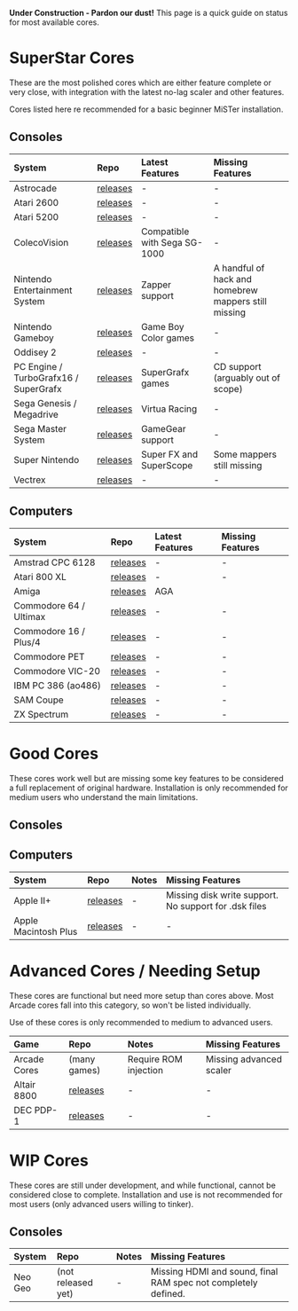 **Under Construction - Pardon our dust!**
This page is a quick guide on status for most available cores. 



# SuperStar Cores #

These are the most polished cores which are either feature complete or very close,
with integration with the latest no-lag scaler and other features.

Cores listed here re recommended for a basic beginner MiSTer installation. 

## Consoles ##

| **System** | **Repo** | **Latest Features** | **Missing Features** |
|:-----------|:---------|:---------------|:-----------------|
| Astrocade | [releases]() | - | - |
| Atari 2600 | [releases]() | - | - |
| Atari 5200| [releases]() | - | - |
| ColecoVision | [releases]() | Compatible with Sega SG-1000 | - |
| Nintendo Entertainment System | [releases](https://github.com/MiSTer-devel/NES_MiSTer/tree/master/releases) | Zapper support | A handful of hack and homebrew mappers still missing |
| Nintendo Gameboy | [releases]() | Game Boy Color games | - |
| Oddisey 2| [releases]() | - | - |
| PC Engine / TurboGrafx16 / SuperGrafx | [releases]() | SuperGrafx games | CD support (arguably out of scope) |
| Sega Genesis / Megadrive | [releases]() | Virtua Racing | - |
| Sega Master System | [releases]() | GameGear support | - |
| Super Nintendo | [releases](https://github.com/MiSTer-devel/SNES_MiSTer/tree/master/releases) | Super FX and SuperScope | Some mappers still missing |
| Vectrex | [releases]() | - | - |

## Computers ##

| **System** | **Repo** | **Latest Features** | **Missing Features** |
|:-----------|:---------|:---------------|:-----------------|
| Amstrad CPC 6128 | [releases]() | - | - | 
| Atari 800 XL | [releases]() | - | - | 
| Amiga| [releases](https://github.com/MiSTer-devel/Minimig-AGA_MiSTer) | AGA | | 
| Commodore 64 / Ultimax | [releases]() | - | - | 
| Commodore 16 / Plus/4 | [releases]() | - | - | 
| Commodore PET | [releases]() | - | - | 
| Commodore VIC-20 | [releases]() | - | - | 
| IBM PC 386 (ao486) | [releases]() | - | - | 
| SAM Coupe | [releases]() | - | - | 
| ZX Spectrum | [releases]() | - | - | 


# Good Cores #

These cores work well but are missing some key features to be considered a full replacement of original hardware. Installation is only recommended for medium users who understand the main limitations.

## Consoles ##

## Computers ##

| **System** | **Repo** | **Notes** | **Missing Features** |
|:-----------|:---------|:---------------|:-----------------|
| Apple II+| [releases](https://github.com/MiSTer-devel/Apple-II_MiSTer/tree/master/releases) | - | Missing disk write support. No support for .dsk files |
| Apple Macintosh Plus | [releases]() | - | - | 

# Advanced Cores / Needing Setup #

These cores are functional but need more setup than cores above.
Most Arcade cores fall into this category, so won't be listed individually.

Use of these cores is only recommended to medium to advanced users.

| **Game** | **Repo** | **Notes** | **Missing Features** |
|:-----------|:---------|:---------------|:-----------------|
| Arcade Cores| (many games) | Require ROM injection | Missing advanced scaler |
| Altair 8800 | [releases]() | - | - | 
| DEC PDP-1 | [releases]() | - | - | 


# WIP Cores #

These cores are still under development, and while functional, cannot be considered close to complete.
Installation and use is not recommended for most users (only advanced users willing to tinker).

## Consoles ##

| **System** | **Repo** | **Notes** | **Missing Features** |
|:-----------|:---------|:---------------|:-----------------|
| Neo Geo | (not released yet) | - | Missing HDMI and sound, final RAM spec not completely defined. |



